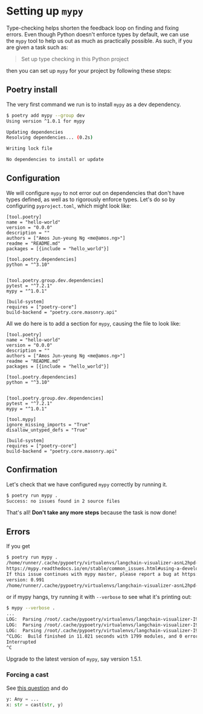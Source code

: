 # Setting up `mypy`

Type-checking helps shorten the feedback loop on finding and fixing errors. Even though Python doesn't enforce types by default, we can use the `mypy` tool to help us out as much as practically possible. As such, if you are given a task such as:

> Set up type checking in this Python project

then you can set up `mypy` for your project by following these steps:

## Poetry install

The very first command we run is to install `mypy` as a dev dependency.

```bash
$ poetry add mypy --group dev
Using version ^1.0.1 for mypy

Updating dependencies
Resolving dependencies... (0.2s)

Writing lock file

No dependencies to install or update
```

## Configuration

We will configure `mypy` to not error out on dependencies that don't have types defined, as well as to rigorously enforce types. Let's do so by configuring `pyproject.toml`, which might look like:

```
[tool.poetry]
name = "hello-world"
version = "0.0.0"
description = ""
authors = ["Amos Jun-yeung Ng <me@amos.ng>"]
readme = "README.md"
packages = [{include = "hello_world"}]

[tool.poetry.dependencies]
python = "^3.10"


[tool.poetry.group.dev.dependencies]
pytest = "^7.2.1"
mypy = "^1.0.1"

[build-system]
requires = ["poetry-core"]
build-backend = "poetry.core.masonry.api"
```

All we do here is to add a section for `mypy`, causing the file to look like:

```
[tool.poetry]
name = "hello-world"
version = "0.0.0"
description = ""
authors = ["Amos Jun-yeung Ng <me@amos.ng>"]
readme = "README.md"
packages = [{include = "hello_world"}]

[tool.poetry.dependencies]
python = "^3.10"


[tool.poetry.group.dev.dependencies]
pytest = "^7.2.1"
mypy = "^1.0.1"

[tool.mypy]
ignore_missing_imports = "True"
disallow_untyped_defs = "True"

[build-system]
requires = ["poetry-core"]
build-backend = "poetry.core.masonry.api"
```

## Confirmation

Let's check that we have configured `mypy` correctly by running it.

```bash
$ poetry run mypy .
Success: no issues found in 2 source files
```

That's all! **Don't take any more steps** because the task is now done!

## Errors

If you get

```bash
$ poetry run mypy .
/home/runner/.cache/pypoetry/virtualenvs/langchain-visualizer-asnL2hpd-py3.10/lib/python3.10/site-packages/fastapi/openapi/models.py:281: error: INTERNAL ERROR -- Please try using mypy master on GitHub:
https://mypy.readthedocs.io/en/stable/common_issues.html#using-a-development-mypy-build
If this issue continues with mypy master, please report a bug at https://github.com/python/mypy/issues
version: 0.991
/home/runner/.cache/pypoetry/virtualenvs/langchain-visualizer-asnL2hpd-py3.10/lib/python3.10/site-packages/fastapi/openapi/models.py:281: : note: please use --show-traceback to print a traceback when reporting a bug
```

or if mypy hangs, try running it with `--verbose` to see what it's printing out:

```bash
$ mypy --verbose .
...
LOG:  Parsing /root/.cache/pypoetry/virtualenvs/langchain-visualizer-I9VChdX2-py3.11/lib/python3.11/site-packages/sqlalchemy/ext/asyncio/result.py (sqlalchemy.ext.asyncio.result)
LOG:  Parsing /root/.cache/pypoetry/virtualenvs/langchain-visualizer-I9VChdX2-py3.11/lib/python3.11/site-packages/sqlalchemy/ext/asyncio/base.py (sqlalchemy.ext.asyncio.base)
LOG:  Parsing /root/.cache/pypoetry/virtualenvs/langchain-visualizer-I9VChdX2-py3.11/lib/python3.11/site-packages/sqlalchemy/ext/asyncio/__init__.py (sqlalchemy.ext.asyncio)
^CLOG:  Build finished in 11.021 seconds with 1799 modules, and 0 errors
Interrupted
^C
```

Upgrade to the latest version of `mypy`, say version 1.5.1.

### Forcing a cast

See [this question](https://stackoverflow.com/q/55461519) and do

```py
y: Any = ...
x: str = cast(str, y)
```
